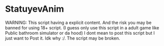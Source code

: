 # StatuyevAnim
WARNING:
This script having a explicit content.
And the risk you may be banned for using 18+ script.
(I guess only use this script in a adult game like
Public bathroom simulator or da hood)
I dont mean to post this script but 
I just want to Post it. Idk why :/. 
The script may be broken.
